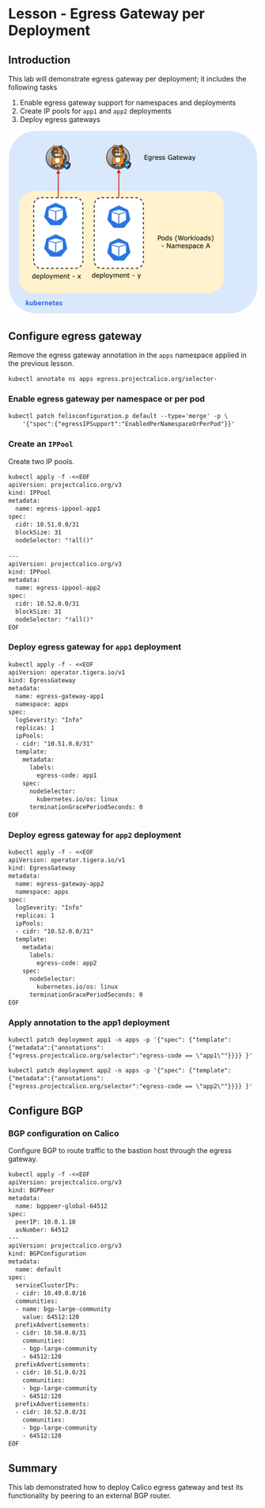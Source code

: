 # Lesson -  Egress Gateway per Deployment

## Introduction

This lab will demonstrate egress gateway per deployment; it includes the following tasks

1. Enable egress gateway support for namespaces and deployments
2. Create IP pools for `app1` and `app2` deployments
2. Deploy egress gateways 

![egw-intro](images/egw-per-deployment.png)

## Configure egress gateway

Remove the egress gateway annotation in the `apps` namespace applied in the previous lesson. 

```
kubectl annotate ns apps egress.projectcalico.org/selector-
```

### Enable egress gateway per namespace or per pod

```
kubectl patch felixconfiguration.p default --type='merge' -p \
    '{"spec":{"egressIPSupport":"EnabledPerNamespaceOrPerPod"}}'
```

### Create an `IPPool`

Create two IP pools. 

```
kubectl apply -f -<<EOF
apiVersion: projectcalico.org/v3
kind: IPPool
metadata:
  name: egress-ippool-app1
spec:
  cidr: 10.51.0.0/31
  blockSize: 31
  nodeSelector: "!all()"

---
apiVersion: projectcalico.org/v3
kind: IPPool
metadata:
  name: egress-ippool-app2
spec:
  cidr: 10.52.0.0/31
  blockSize: 31
  nodeSelector: "!all()"
EOF
```

### Deploy egress gateway for `app1` deployment

```
kubectl apply -f - <<EOF
apiVersion: operator.tigera.io/v1
kind: EgressGateway
metadata:
  name: egress-gateway-app1
  namespace: apps
spec:
  logSeverity: "Info"
  replicas: 1
  ipPools:
  - cidr: "10.51.0.0/31"
  template:
    metadata:
      labels:
        egress-code: app1
    spec:
      nodeSelector:
        kubernetes.io/os: linux
      terminationGracePeriodSeconds: 0
EOF
```

### Deploy egress gateway for `app2` deployment

```
kubectl apply -f - <<EOF
apiVersion: operator.tigera.io/v1
kind: EgressGateway
metadata:
  name: egress-gateway-app2
  namespace: apps
spec:
  logSeverity: "Info"
  replicas: 1
  ipPools:
  - cidr: "10.52.0.0/31"
  template:
    metadata:
      labels:
        egress-code: app2
    spec:
      nodeSelector:
        kubernetes.io/os: linux
      terminationGracePeriodSeconds: 0
EOF
```

### Apply annotation to the app1 deployment


```
kubectl patch deployment app1 -n apps -p '{"spec": {"template":{"metadata":{"annotations":{"egress.projectcalico.org/selector":"egress-code == \"app1\""}}}} }'
```

```
kubectl patch deployment app2 -n apps -p '{"spec": {"template":{"metadata":{"annotations":{"egress.projectcalico.org/selector":"egress-code == \"app2\""}}}} }'
```


## Configure BGP

### BGP configuration on Calico

Configure BGP to route traffic to the bastion host through the egress gateway.

```
kubectl apply -f -<<EOF
apiVersion: projectcalico.org/v3
kind: BGPPeer
metadata:
  name: bgppeer-global-64512
spec:
  peerIP: 10.0.1.10
  asNumber: 64512
---
apiVersion: projectcalico.org/v3
kind: BGPConfiguration
metadata:
  name: default
spec:
  serviceClusterIPs:
  - cidr: 10.49.0.0/16
  communities:
  - name: bgp-large-community
    value: 64512:120
  prefixAdvertisements:
  - cidr: 10.50.0.0/31
    communities:
    - bgp-large-community
    - 64512:120
  prefixAdvertisements:
  - cidr: 10.51.0.0/31
    communities:
    - bgp-large-community
    - 64512:120
  prefixAdvertisements:
  - cidr: 10.52.0.0/31
    communities:
    - bgp-large-community
    - 64512:120
EOF
```


## Summary

This lab demonstrated how to deploy Calico egress gateway and test its functionality by peering to an external BGP router. 


